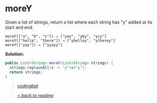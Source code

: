 # moreY

Given a list of strings, return a list where each string has "y" added at its start and end.

```
moreY(["a", "b", "c"]) → ["yay", "yby", "ycy"]
moreY(["hello", "there"]) → ["yhelloy", "ytherey"]
moreY(["yay"]) → ["yyayy"]
```

**Solution:**

```java
public List<String> moreY(List<String> strings) {
  strings.replaceAll(s -> "y"+s+"y");
  return strings;
}
```

> _[codingbat](https://codingbat.com/prob/p177528)_

> [< _back to readme_](/README.md)